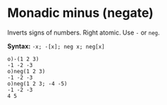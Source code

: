 # Monadic minus (negate)

Inverts signs of numbers. Right atomic. Use `-` or `neg`.

**Syntax:** ```-x; -[x]; neg x; neg[x]```

```o
o)-(1 2 3)
-1 -2 -3
o)neg(1 2 3)
-1 -2 -3
o)neg(1 2 3; -4 -5)
-1 -2 -3
4 5
```
